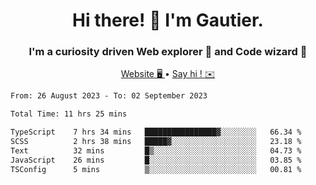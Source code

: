 <h1 align="center">Hi there! 👋 I'm Gautier.</h1>
<h3 align="center">I'm a curiosity driven Web explorer 🚀 and Code wizard 🧙</h3>

<p align="center">
  <a href="https://xisabla.github.io/">Website 🖥️ </a> •
  <a href="mailto:xisabla.dev@gmail.com">Say hi ! ✉️</a>
</p>

<!--START_SECTION:waka-->

```txt
From: 26 August 2023 - To: 02 September 2023

Total Time: 11 hrs 25 mins

TypeScript    7 hrs 34 mins   ████████████████▓░░░░░░░░   66.34 %
SCSS          2 hrs 38 mins   █████▓░░░░░░░░░░░░░░░░░░░   23.18 %
Text          32 mins         █▒░░░░░░░░░░░░░░░░░░░░░░░   04.73 %
JavaScript    26 mins         █░░░░░░░░░░░░░░░░░░░░░░░░   03.85 %
TSConfig      5 mins          ▒░░░░░░░░░░░░░░░░░░░░░░░░   00.81 %
```

<!--END_SECTION:waka-->
